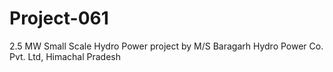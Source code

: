 # Project-061
2.5 MW Small Scale Hydro Power project by M/S Baragarh Hydro Power Co. Pvt. Ltd, Himachal Pradesh
